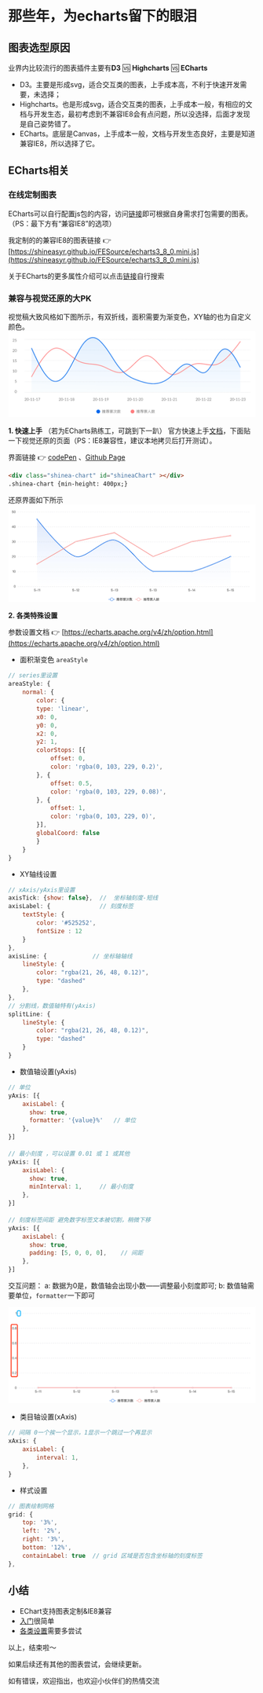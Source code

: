 # 那些年，为echarts留下的眼泪

## 图表选型原因
业界内比较流行的图表插件主要有**D3** 🆚 **Highcharts** 🆚 **ECharts**
- D3。主要是形成svg，适合交互类的图表，上手成本高，不利于快速开发需要，未选择；
- Highcharts。也是形成svg，适合交互类的图表，上手成本一般，有相应的文档与开发生态，最初考虑到不兼容IE8会有点问题，所以没选择，后面才发现是自己姿势错了。
- ECharts。底层是Canvas，上手成本一般，文档与开发生态良好，主要是知道兼容IE8，所以选择了它。

## ECharts相关
### 在线定制图表
ECharts可以自行配置js包的内容，访问[链接](https://echarts.apache.org/zh/builder.html)即可根据自身需求打包需要的图表。（PS：最下方有“兼容IE8”的选项）

我定制的的兼容IE8的图表链接 👉 [https://shineasyr.github.io/FESource/echarts3_8_0.mini.js](https://shineasyr.github.io/FESource/echarts3_8_0.mini.js)

关于ECharts的更多属性介绍可以点击[链接](https://echarts.apache.org/zh/option.html)自行搜索

### 兼容与视觉还原的大PK

视觉稿大致风格如下图所示，有双折线，面积需要为渐变色，XY轴的也为自定义颜色。
![图表视觉稿](imgs/echart-ui.png)

**1. 快速上手**
（若为ECharts熟练工，可跳到下一趴）
官方快速上手[文档](https://echarts.apache.org/zh/tutorial.html#5%20%E5%88%86%E9%92%9F%E4%B8%8A%E6%89%8B%20ECharts)，下面贴一下视觉还原的页面（PS：IE8兼容性，建议本地拷贝后打开测试）。

界面链接 👉 [codePen](https://codepen.io/shineasyr/full/xxqgeZx) 、<a href="https://shineasyr.github.io/Produce101/echart-fe.html" target="_blank">Github Page</a>
```html
<div class="shinea-chart" id="shineaChart" ></div>
.shinea-chart {min-height: 400px;}

```
还原界面如下所示
![图表还原界面](imgs/echart-fe.png)

**2. 各类特殊设置**

参数设置文档 👉 [https://echarts.apache.org/v4/zh/option.html](https://echarts.apache.org/v4/zh/option.html)
- 面积渐变色 `areaStyle` 
```javascript
// series里设置
areaStyle: {
    normal: {
        color: {
        type: 'linear',
        x0: 0,
        y0: 0,
        x2: 0,
        y2: 1,
        colorStops: [{
            offset: 0,
            color: 'rgba(0, 103, 229, 0.2)',
        }, {
            offset: 0.5,
            color: 'rgba(0, 103, 229, 0.08)',
        }, {
            offset: 1,
            color: 'rgba(0, 103, 229, 0)',
        }],
        globalCoord: false
        }
    }
}
```
- XY轴线设置
```javascript
// xAxis/yAxis里设置
axisTick: {show: false},  //  坐标轴刻度-短线
axisLabel: {              // 刻度标签
    textStyle: {
        color: '#525252',
        fontSize : 12
    }
},
axisLine: {             // 坐标轴轴线
    lineStyle: {
        color: "rgba(21, 26, 48, 0.12)",
        type: "dashed"
    },
},
// 分割线，数值轴特有(yAxis)
splitLine: {
    lineStyle: {
        color: "rgba(21, 26, 48, 0.12)",
        type: "dashed"
    }
}
```
- 数值轴设置(yAxis)
```javascript
// 单位
yAxis: [{
    axisLabel: {  
      show: true,
      formatter: '{value}%'   // 单位
    },
}]

// 最小刻度 ，可以设置 0.01 或 1 或其他
yAxis: [{
    axisLabel: {  
      show: true,  
      minInterval: 1,     // 最小刻度
    },
}]

// 刻度标签间距 避免数字标签文本被切割，稍微下移
yAxis: [{
    axisLabel: {  
      show: true,
      padding: [5, 0, 0, 0],    // 间距
    },
}]
```
交互问题：
a: 数据为0是，数值轴会出现小数——调整最小刻度即可;
b: 数值轴需要单位，`formatter`一下即可

![图表还原界面](imgs/echart-question.png)
- 类目轴设置(xAxis)
```javascript
// 间隔 0一个挨一个显示，1显示一个跳过一个再显示
xAxis: {
    axisLabel: {
        interval: 1,
    },
}
```
- 样式设置
```javascript
// 图表绘制网格
grid: {
    top: '3%',
    left: '2%',
    right: '3%',
    bottom: '12%',
    containLabel: true  // grid 区域是否包含坐标轴的刻度标签
},
```

## 小结
- EChart支持图表定制&IE8兼容
- [入门](https://echarts.apache.org/zh/tutorial.html)很简单
- [各类设置](https://echarts.apache.org/v4/zh/option.html)需要多尝试

以上，结束啦～

如果后续还有其他的图表尝试，会继续更新。

如有错误，欢迎指出，也欢迎小伙伴们的热情交流